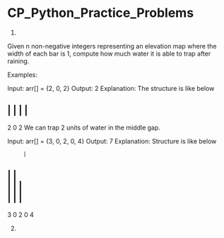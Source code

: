 # CP_Python_Practice_Problems
1.
Given n non-negative integers representing an elevation map where the width of each bar is 1, compute how much water it is able to trap after raining.

Examples:  

Input: arr[]   = {2, 0, 2}
Output: 2
Explanation:
The structure is like below

  |   |
  |   |
---------
  2 0 2
  We can trap 2 units of water in the middle gap.
  
Input: arr[]   = {3, 0, 2, 0, 4}
Output: 7
Explanation:
Structure is like below

         |  
 |       |  
 |   |   |     
 |   |   |        
------------
 3 0 2 0 4

2.



